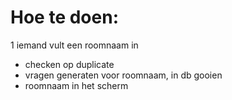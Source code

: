 # Hoe te doen:

1 iemand vult een roomnaam in
- checken op duplicate
- vragen generaten voor roomnaam, in db gooien
- roomnaam in het scherm




